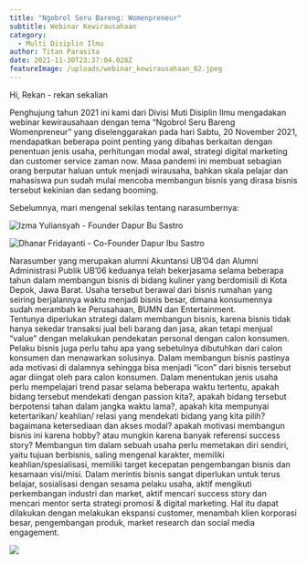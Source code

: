 ```yaml
---
title: "Ngobrol Seru Bareng: Womenpreneur"
subtitle: Webinar Kewirausahaan
category:
  - Multi Disiplin Ilmu
author: Titan Parasita
date: 2021-11-30T23:37:04.028Z
featureImage: /uploads/webinar_kewirausahaan_02.jpeg
---
```

Hi, Rekan - rekan sekalian

Penghujung tahun 2021 ini kami dari Divisi Muti Disiplin Ilmu mengadakan webinar kewirausahaan dengan tema “Ngobrol Seru Bareng Womenpreneur” yang diselenggarakan pada hari Sabtu, 20 November 2021, mendapatkan beberapa point penting yang dibahas berkaitan dengan penentuan  jenis usaha, perhitungan modal  awal,  strategi  digital marketing dan customer  service  zaman now.
Masa pandemi ini membuat sebagian orang berputar haluan untuk menjadi wirausaha, bahkan skala pelajar dan mahasiswa pun sudah mulai mencoba membangun bisnis yang dirasa bisnis tersebut kekinian dan sedang booming. 

Sebelumnya, mari mengenal sekilas tentang narasumbernya:

![Izma Yuliansyah - Founder Dapur Bu Sastro](/uploads/webinar_kewirausahaan_02-pemateri.jpeg)

![Dhanar Fridayanti - Co-Founder Dapur Ibu Sastro](/uploads/webinar_kewirausahaan_02-pemateri-02.jpeg)

Narasumber yang merupakan alumni Akuntansi UB’04 dan Alumni Administrasi Publik UB’06 keduanya telah bekerjasama selama beberapa tahun dalam membangun bisnis di bidang kuliner yang berdomisili di Kota Depok, Jawa Barat. Usaha tersebut berawal dari bisnis rumahan yang seiring berjalannya waktu menjadi bisnis besar, dimana konsumennya sudah merambah ke Perusahaan, BUMN dan Entertainment.\
Tentunya diperlukan strategi  dalam membangun bisnis, karena bisnis tidak hanya sekedar transaksi jual beli barang dan jasa, akan tetapi menjual “value” dengan melakukan pendekatan personal dengan calon konsumen. Pelaku bisnis juga perlu tahu apa yang sebetulnya dibutuhkan dari calon konsumen  dan menawarkan solusinya. Dalam membangun bisnis pastinya ada motivasi di dalamnya sehingga bisa menjadi “icon” dari bisnis tersebut agar diingat oleh para calon konsumen. 
Dalam menentukan jenis usaha perlu mempelajari trend pasar selama beberapa waktu tertentu, apakah bidang tersebut mendekati dengan passion kita?, apakah bidang tersebut berpotensi tahan dalam jangka waktu lama?, apakah kita mempunyai ketertarikan/ keahlian/ relasi yang mendekati bidang yang kita pilih? bagaimana ketersediaan dan akses modal? apakah motivasi membangun bisnis ini karena  hobby? atau mungkin karena banyak referensi success story?
Membangun tim dalam sebuah usaha perlu memetakan diri sendiri, yaitu tujuan berbisnis, saling mengenal karakter, memiliki keahlian/spesialisasi, memiliki target kecepatan pengembangan bisnis dan kesamaan visi/misi. Dalam merintis bisnis sangat diperlukan untuk terus belajar, sosialisasi dengan sesama pelaku usaha, aktif mengikuti perkembangan industri dan market, aktif mencari success story dan mencari mentor serta strategi promosi & digital marketing. Hal itu dapat dilakukan dengan melakukan ekspansi customer, menambah klien korporasi besar, pengembangan produk, market research dan social media engagement.

![](/uploads/webinar_kewirausahaan-02.jpeg)